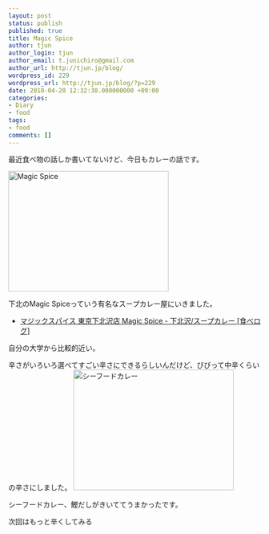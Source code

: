 ```yaml
---
layout: post
status: publish
published: true
title: Magic Spice
author: tjun
author_login: tjun
author_email: t.junichiro@gmail.com
author_url: http://tjun.jp/blog/
wordpress_id: 229
wordpress_url: http://tjun.jp/blog/?p=229
date: 2010-04-20 12:32:38.000000000 +09:00
categories:
- Diary
- food
tags:
- food
comments: []
---
```

最近食べ物の話しか書いてないけど、今日もカレーの話です。

<a href="http://www.flickr.com/photos/taka-jun/4533958611/" title="Magic Spice by taka-jun, on Flickr"><img src="http://farm3.static.flickr.com/2702/4533958611_a33befa626.jpg" width="320" height="240" alt="Magic Spice" /></a>

下北のMagic Spiceっていう有名なスープカレー屋にいきました。
<ul>
	<li><a href="http://r.tabelog.com/tokyo/A1318/A131802/13004603/">マジックスパイス 東京下北沢店 Magic Spice - 下北沢/スープカレー [食べログ]</a></li>
</ul>


自分の大学から比較的近い。


辛さがいろいろ選べてすごい辛さにできるらしいんだけど、びびって中辛くらいの辛さにしました。
<a href="http://www.flickr.com/photos/taka-jun/4534593114/" title="シーフードカレー by taka-jun, on Flickr"><img src="http://farm5.static.flickr.com/4043/4534593114_de380c562b.jpg" width="320" height="240" alt="シーフードカレー" /></a>

シーフードカレー、鰹だしがきいててうまかったです。

次回はもっと辛くしてみる
